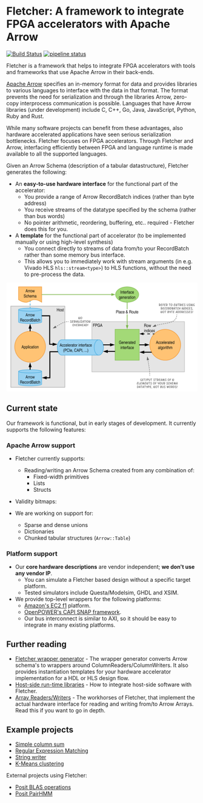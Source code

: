 # Fletcher: A framework to integrate FPGA accelerators with Apache Arrow

[![Build Status](https://travis-ci.org/johanpel/fletcher.svg?branch=master)](https://travis-ci.org/johanpel/fletcher)
[![pipeline status](https://gitlab.com/mbrobbel/fletcher/badges/master/pipeline.svg)](https://gitlab.com/mbrobbel/fletcher/commits/master)

Fletcher is a framework that helps to integrate FPGA accelerators with tools and
frameworks that use Apache Arrow in their back-ends.

[Apache Arrow](https://arrow.apache.org/) specifies an in-memory format for
data and provides libraries to various languages to interface with the data in
that format. The format prevents the need for serialization and through the
libraries Arrow, zero-copy interprocess communication is possible. Languages
that have Arrow libraries (under development) include C, C++, Go, Java,
JavaScript, Python, Ruby and Rust.

While many software projects can benefit from these advantages, also hardware
accelerated applications have seen serious serialization bottlenecks. Fletcher
focuses on FPGA accelerators. Through Fletcher and Arrow, interfacing
efficiently between FPGA and language runtime is made available to all the
supported languages.

Given an Arrow Schema (description of a tabular datastructure), Fletcher
generates the following:

* An **easy-to-use hardware interface** for the functional part of the
accelerator:
  * You provide a range of Arrow RecordBatch indices (rather than byte address)
  * You receive streams of the datatype specified by the schema (rather than
    bus words)
  * No pointer arithmetic, reordering, buffering, etc.. required - Fletcher does
    this for you.
* A **template** for the functional part of accelerator (to be implemented
  manually or using high-level synthesis)
  * You connect directly to streams of data from/to your RecordBatch rather than
  some memory bus interface.
  * This allows you to immediately work with stream arguments (in e.g. Vivado
    HLS `hls::stream<type>`) to HLS functions, without the need to pre-process
    the data.

<img src="fletcher.svg">

## Current state
Our framework is functional, but in early stages of development. It currently
supports the following features:

### Apache Arrow support
* Fletcher currently supports:
  * Reading/writing an Arrow Schema created from any combination of:
    - Fixed-width primitives
    - Lists
    - Structs
* Validity bitmaps:


* We are working on support for:
  - Sparse and dense unions
  - Dictionaries
  - Chunked tabular structures (`Arrow::Table`)

### Platform support
* Our __core hardware descriptions__ are vendor independent; __we don't use any
  vendor IP__.
  * You can simulate a Fletcher based design without a specific target platform.
  * Tested simulators include Questa/Modelsim, GHDL and XSIM.
* We provide top-level wrappers for the following platforms:
  * [Amazon's EC2 f1](https://github.com/aws/aws-fpga) platform.
  * [OpenPOWER's CAPI SNAP framework](https://github.com/open-power/snap).
  * Our bus interconnect is similar to AXI, so it should be easy to integrate
    in many existing platforms.

## Further reading
  * [Fletcher wrapper generator](codegen/fletchgen) - The wrapper generator
    converts Arrow schema's to wrappers around ColumnReaders/ColumnWriters.
    It also provides instantiation templates for your hardware accelerator
    implementation for a HDL or HLS design flow.
  * [Host-side run-time libraries](runtime) - How to integrate host-side
    software with Fletcher.
  * [Array Readers/Writers](hardware) - The workhorses of Fletcher, that
    implement the actual hardware interface for reading and writing from/to
    Arrow Arrays. Read this if you want to go in depth.

## Example projects  
  * [Simple column sum](examples/sum)
  * [Regular Expression Matching](examples/regexp)
  * [String writer](examples/stringwrite)
  * [K-Means clustering](examples/k-means)

External projects using Fletcher:
  * [Posit BLAS operations](https://github.com/lvandam/posit_blas_hdl)
  * [Posit PairHMM](https://github.com/lvandam/pairhmm_posit_hdl_arrow)
